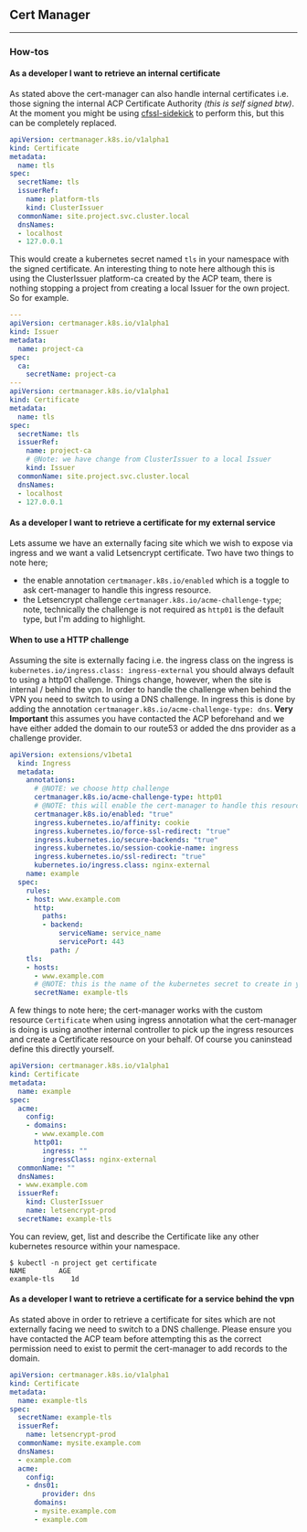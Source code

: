 ## **Cert Manager**
----

### **How-tos**

#### **As a developer I want to retrieve an internal certificate**

As stated above the cert-manager can also handle internal certificates i.e. those signing the internal ACP Certificate Authority _(this is self signed btw)_. At the moment you might be using [cfssl-sidekick](https://github.com/UKHomeOffice/cfssl-sidekick) to perform this, but this can be completely replaced.

```YAML
apiVersion: certmanager.k8s.io/v1alpha1
kind: Certificate
metadata:
  name: tls
spec:
  secretName: tls
  issuerRef:
    name: platform-tls
    kind: ClusterIssuer
  commonName: site.project.svc.cluster.local
  dnsNames:
  - localhost
  - 127.0.0.1
```

This would create a kubernetes secret named `tls` in your namespace with the signed certificate. An interesting thing to note here although this is using the ClusterIssuer platform-ca created by the ACP team, there is nothing stopping a project from creating a local Issuer for the own project. So for example.

```YAML
---
apiVersion: certmanager.k8s.io/v1alpha1
kind: Issuer
metadata:
  name: project-ca
spec:
  ca:
    secretName: project-ca
---
apiVersion: certmanager.k8s.io/v1alpha1
kind: Certificate
metadata:
  name: tls
spec:
  secretName: tls
  issuerRef:
    name: project-ca
    # @Note: we have change from ClusterIssuer to a local Issuer
    kind: Issuer
  commonName: site.project.svc.cluster.local
  dnsNames:
  - localhost
  - 127.0.0.1
```

#### **As a developer I want to retrieve a certificate for my external service**

Lets assume we have an externally facing site which we wish to expose via ingress and we want a valid Letsencrypt certificate. Two have two things to note here;

- the enable annotation `certmanager.k8s.io/enabled` which is a toggle to ask cert-manager to handle this ingress resource.
- the Letsencrypt challenge `certmanager.k8s.io/acme-challenge-type`; note, technically the challenge is not required as `http01` is the default type, but I'm adding to highlight.

#### **When to use a HTTP challenge**

Assuming the site is externally facing i.e. the ingress class on the ingress is `kubernetes.io/ingress.class: ingress-external` you should always default to using a http01 challenge. Things change, however, when the site is internal / behind the vpn. In order to handle the challenge when behind the VPN you need to switch to using a DNS challenge. In ingress this is done by adding the annotation `certmanager.k8s.io/acme-challenge-type: dns`. **Very Important** this assumes you have contacted the ACP beforehand and we have either added the domain to our route53 or added the dns provider as a challenge provider.

```YAML
apiVersion: extensions/v1beta1
  kind: Ingress
  metadata:
    annotations:
      # @NOTE: we choose http challenge
      certmanager.k8s.io/acme-challenge-type: http01
      # @NOTE: this will enable the cert-manager to handle this resource
      certmanager.k8s.io/enabled: "true"
      ingress.kubernetes.io/affinity: cookie
      ingress.kubernetes.io/force-ssl-redirect: "true"
      ingress.kubernetes.io/secure-backends: "true"
      ingress.kubernetes.io/session-cookie-name: ingress
      ingress.kubernetes.io/ssl-redirect: "true"
      kubernetes.io/ingress.class: nginx-external
    name: example
  spec:
    rules:
    - host: www.example.com
      http:
        paths:
        - backend:
            serviceName: service_name
            servicePort: 443
          path: /
    tls:
    - hosts:
      - www.example.com
      # @NOTE: this is the name of the kubernetes secret to create in your namespace
      secretName: example-tls
```

A few things to note here; the cert-manager works with the custom resource `Certificate` when using ingress annotation what the cert-manager is doing is using another internal controller to pick up the ingress resources and create a Certificate resource on your behalf. Of course you caninstead define this directly yourself.

```YAML
apiVersion: certmanager.k8s.io/v1alpha1
kind: Certificate
metadata:
  name: example
spec:
  acme:
    config:
    - domains:
      - www.example.com
      http01:
        ingress: ""
        ingressClass: nginx-external
  commonName: ""
  dnsNames:
  - www.example.com
  issuerRef:
    kind: ClusterIssuer
    name: letsencrypt-prod
  secretName: example-tls
```

You can review, get, list and describe the Certificate like any other kubernetes resource within your namespace.

```shell
$ kubectl -n project get certificate
NAME        AGE
example-tls    1d
```

#### **As a developer I want to retrieve a certificate for a service behind the vpn**

As stated above in order to retrieve a certificate for sites which are not externally facing we need to switch to a DNS challenge. Please ensure you have contacted the ACP team before attempting this as the correct permission need to exist to permit the cert-manager to add records to the domain.

```YAML
apiVersion: certmanager.k8s.io/v1alpha1
kind: Certificate
metadata:
  name: example-tls
spec:
  secretName: example-tls
  issuerRef:
    name: letsencrypt-prod
  commonName: mysite.example.com
  dnsNames:
  - example.com
  acme:
    config:
    - dns01:
        provider: dns
      domains:
      - mysite.example.com
      - example.com
```
